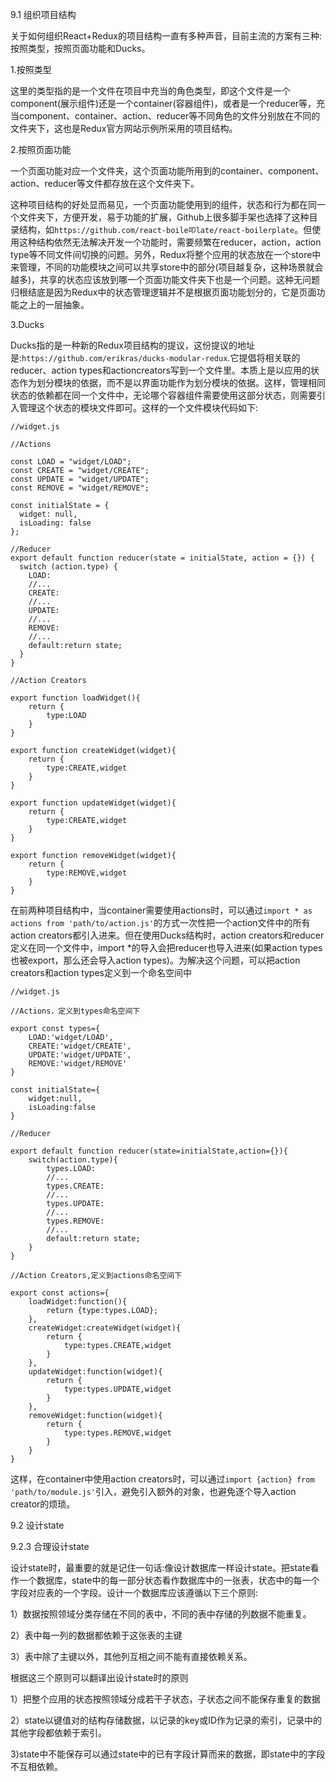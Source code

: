 9.1 组织项目结构

关于如何组织React+Redux的项目结构一直有多种声音，目前主流的方案有三种:按照类型，按照页面功能和Ducks。

1.按照类型

这里的类型指的是一个文件在项目中充当的角色类型，即这个文件是一个component(展示组件)还是一个container(容器组件)，或者是一个reducer等，充当component、container、action、reducer等不同角色的文件分别放在不同的文件夹下，这也是Redux官方网站示例所采用的项目结构。

2.按照页面功能

一个页面功能对应一个文件夹，这个页面功能所用到的container、component、action、reducer等文件都存放在这个文件夹下。

这种项目结构的好处显而易见，一个页面功能使用到的组件，状态和行为都在同一个文件夹下，方便开发，易于功能的扩展，Github上很多脚手架也选择了这种目录结构，如`https://github.com/react-boile叩late/react-boilerplate`。但使用这种结构依然无法解决开发一个功能时，需要频繁在reducer，action，action type等不同文件间切换的问题。另外，Redux将整个应用的状态放在一个store中来管理，不同的功能模块之间可以共享store中的部分(项目越复杂，这种场景就会越多)，共享的状态应该放到哪一个页面功能文件夹下也是一个问题。这种无问题归根结底是因为Redux中的状态管理逻辑并不是根据页面功能划分的，它是页面功能之上的一层抽象。

3.Ducks

Ducks指的是一种新的Redux项目结构的提议，这份提议的地址是:`https://github.com/erikras/ducks-modular-redux`.它提倡将相关联的reducer、action types和actioncreators写到一个文件里。本质上是以应用的状态作为划分模块的依据，而不是以界面功能作为划分模块的依据。这样，管理相同状态的依赖都在同一个文件中，无论哪个容器组件需要使用这部分状态，则需要引入管理这个状态的模块文件即可。这样的一个文件模块代码如下:

	//widget.js
	
	//Actions
	
	const LOAD = "widget/LOAD";
	const CREATE = "widget/CREATE";
	const UPDATE = "widget/UPDATE";
	const REMOVE = "widget/REMOVE";
	
	const initialState = {
	  widget: null,
	  isLoading: false
	};
	
	//Reducer
	export default function reducer(state = initialState, action = {}) {
	  switch (action.type) {
	    LOAD:
	    //...
	    CREATE:
	    //...
	    UPDATE:
	    //...
	    REMOVE:
	    //...
	    default:return state;
	  }
	}
	
	//Action Creators
	
	export function loadWidget(){
	    return {
	        type:LOAD
	    }
	}
	
	export function createWidget(widget){
	    return {
	        type:CREATE,widget
	    }
	}
	
	export function updateWidget(widget){
	    return {
	        type:CREATE,widget
	    }
	}
	
	export function removeWidget(widget){
	    return {
	        type:REMOVE,widget
	    }
	}


在前两种项目结构中，当container需要使用actions时，可以通过`import * as actions from 'path/to/action.js'`的方式一次性把一个action文件中的所有action creators都引入进来。但在使用Ducks结构时，action creators和reducer定义在同一个文件中，import *的导入会把reducer也导入进来(如果action types也被export，那么还会导入action types)。为解决这个问题，可以把action creators和action types定义到一个命名空间中

	//widget.js
	
	//Actions，定义到types命名空间下
	
	export const types={
	    LOAD:'widget/LOAD',
	    CREATE:'widget/CREATE',
	    UPDATE:'widget/UPDATE',
	    REMOVE:'widget/REMOVE'
	}
	
	const initialState={
	    widget:null,
	    isLoading:false
	}
	
	//Reducer
	
	export default function reducer(state=initialState,action={}){
	    switch(action.type){
	        types.LOAD:
	        //...
	        types.CREATE:
	        //...
	        types.UPDATE:
	        //...
	        types.REMOVE:
	        //...
	        default:return state;
	    }
	}
	
	//Action Creators,定义到actions命名空间下
	
	export const actions={
	    loadWidget:function(){
	        return {type:types.LOAD};
	    },
	    createWidget:createWidget(widget){
	        return {
	            type:types.CREATE,widget
	        }
	    },
	    updateWidget:function(widget){
	        return {
	            type:types.UPDATE,widget
	        }
	    },
	    removeWidget:function(widget){
	        return {
	            type:types.REMOVE,widget
	        }
	    }
	}

这样，在container中使用action creators时，可以通过`import {action} from 'path/to/module.js'`引入，避免引入额外的对象，也避免逐个导入action creator的烦琐。

9.2 设计state

9.2.3 合理设计state

设计state时，最重要的就是记住一句话:像设计数据库一样设计state。把state看作一个数据库，state中的每一部分状态看作数据库中的一张表，状态中的每一个字段对应表的一个字段。设计一个数据库应该遵循以下三个原则:

1）数据按照领域分类存储在不同的表中，不同的表中存储的列数据不能重复。

2）表中每一列的数据都依赖于这张表的主键

3）表中除了主键以外，其他列互相之间不能有直接依赖关系。

根据这三个原则可以翻译出设计state时的原则

1）把整个应用的状态按照领域分成若干子状态，子状态之间不能保存重复的数据

2）state以键值对的结构存储数据，以记录的key或ID作为记录的索引，记录中的其他字段都依赖于索引。

3)state中不能保存可以通过state中的已有字段计算而来的数据，即state中的字段不互相依赖。